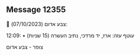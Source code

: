 ## Message 12355

🔴 צבע אדום (07/10/2023):

12:09:
• עוטף עזה: ארז, יד מרדכי, נתיב העשרה (15 שניות)

צופר - צבע אדום

